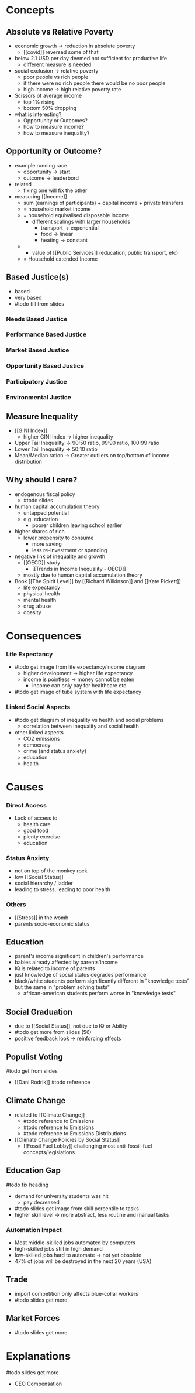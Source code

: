 # Concepts
## Absolute vs Relative Poverty
- economic growth -> reduction in absolute poverty
	- [[covid]] reversed some of that
- below 2.1 USD per day deemed not sufficient for productive life
	- different measure is needed
- social exclusion -> relative poverty
	- poor people vs rich people
	- if there were no rich people there would be no poor people
	- high income -> high relative poverty rate
- Scissors of average income
	- top 1% rising
	- bottom 50% dropping
- what is interesting? 
	- Opportunity or Outcomes?
	- how to measure income?
	- how to measure inequality?

## Opportunity or Outcome?
- example running race
	- opportunity -> start
	- outcome -> leaderbord
- related
	- fixing one will fix the other
- measuring [[Income]]
	- sum (earnings of participants) + capital income + private transfers
	- = household market income
	- = household equivalised disposable income
		- different scalings with larger households
			- transport -> exponential
			- food -> linear
			- heating -> constant
	- + value of [[Public Services]] (education, public transport, etc)
	- = Household extended Income

## Based Justice(s)
- based
- very based
- #todo fill from slides
### Needs Based Justice
### Performance Based Justice
### Market Based Justice
### Opportunity Based Justice
### Participatory Justice
### Environmental Justice

## Measure Inequality
- [[GINI Index]]
	- higher GINI Index -> higher inequality
- Upper Tail Inequailty -> 90:50 ratio, 99:90 ratio, 100:99 ratio
- Lower Tail Inequality -> 50:10 ratio
- Mean/Median ration -> Greater outliers on top/bottom of income distribution
## Why should I care?
- endogenous fiscal policy
	- #todo slides
- human capital accumulation theory
	- untapped potential 
	- e.g. education
		- poorer children leaving school earlier
- higher shares of rich
	- lower propensity to consume
		- more saving
		- less re-investment or spending
- negative link of inequality and growth
	- [[OECD]] study
		- [[Trends in Income Inequality - OECD]]
	- mostly due to human capital accumulation theory
- Book [[The Spirit Level]] by [[Richard Wilkinson]] and [[Kate Pickett]]
	- life expectancy
	- physical health
	- mental health
	- drug abuse
	- obesity
# Consequences
### Life Expectancy
- #todo get image from life expectancy/income diagram
	- higher development -> higher life expectancy
	- income is pointless -> money cannot be eaten
		- income can only pay for healthcare etc
- #todo get image of tube system with life expectancy
### Linked Social Aspects
- #todo get diagram of inequality vs health and social problems
	- correlation between inequality and social health
- other linked aspects
	- CO2 emissions
	- democracy
	- crime (and status anxiety)
	- education
	- health
# Causes
### Direct Access
- Lack of access to 
	- health care
	- good food
	- plenty exercise
	- education
### Status Anxiety
- not on top of the monkey rock
- low [[Social Status]]
- social hierarchy / ladder
- leading to stress, leading to poor health
### Others
- [[Stress]] in the womb
- parents socio-economic status
## Education
- parent's income significant in children's performance
- babies already affected by parents'income 
- IQ is related to income of parents
- just knowledge of social status degrades performance
- black/white students perform significantly different in "knowledge tests" but the same in "problem solving tests"
	- african-american students perform worse in "knowledge tests"

## Social Graduation
- due to [[Social Status]], not due to IQ or Ability
- #todo get more from slides (56)
- positive feedback look -> reinforcing effects

## Populist Voting
#todo get from slides
- [[Dani Rodrik]] #todo reference

## Climate Change
- related to [[Climate Change]]
	- #todo reference to Emissions
	- #todo reference to Emissions 
	- #todo reference to Emissions Distributions
- [[Climate Change Policies by Social Status]]
	- [[Fossil Fuel Lobby]] challenging most anti-fossil-fuel concepts/legislations

## Education Gap
#todo fix heading
- demand for university students was hit
	- pay decreased
- #todo slides get image from skill percentile to tasks
- higher skill level -> more abstract, less routine and manual tasks
### Automation Impact
- Most middle-skilled jobs automated by computers
- high-skilled jobs still in high demand
- low-skilled jobs hard to automate -> not yet obsolete
- 47% of jobs will be destroyed in the next 20 years (USA)
## Trade
- import competition only affects blue-collar workers
- #todo slides get more
## Market Forces
- #todo slides get more
# Explanations
#todo slides get more
- CEO Compensation 